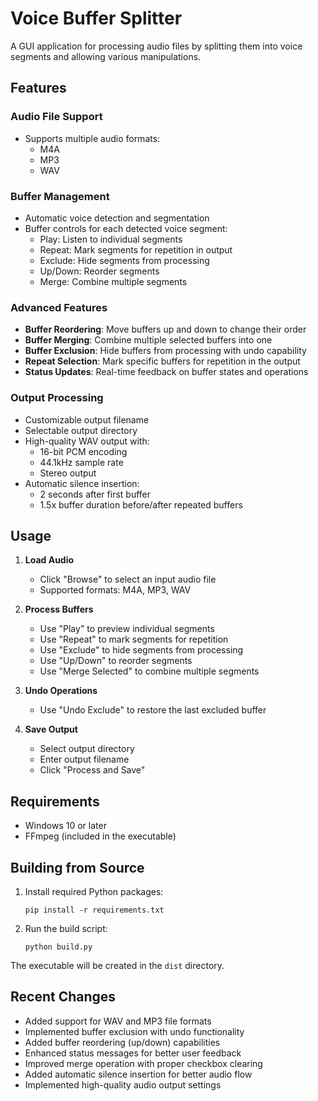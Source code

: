 # Voice Buffer Splitter

A GUI application for processing audio files by splitting them into voice segments and allowing various manipulations.

## Features

### Audio File Support
- Supports multiple audio formats:
  - M4A
  - MP3
  - WAV

### Buffer Management
- Automatic voice detection and segmentation
- Buffer controls for each detected voice segment:
  - Play: Listen to individual segments
  - Repeat: Mark segments for repetition in output
  - Exclude: Hide segments from processing
  - Up/Down: Reorder segments
  - Merge: Combine multiple segments

### Advanced Features
- **Buffer Reordering**: Move buffers up and down to change their order
- **Buffer Merging**: Combine multiple selected buffers into one
- **Buffer Exclusion**: Hide buffers from processing with undo capability
- **Repeat Selection**: Mark specific buffers for repetition in the output
- **Status Updates**: Real-time feedback on buffer states and operations

### Output Processing
- Customizable output filename
- Selectable output directory
- High-quality WAV output with:
  - 16-bit PCM encoding
  - 44.1kHz sample rate
  - Stereo output
- Automatic silence insertion:
  - 2 seconds after first buffer
  - 1.5x buffer duration before/after repeated buffers

## Usage

1. **Load Audio**
   - Click "Browse" to select an input audio file
   - Supported formats: M4A, MP3, WAV

2. **Process Buffers**
   - Use "Play" to preview individual segments
   - Use "Repeat" to mark segments for repetition
   - Use "Exclude" to hide segments from processing
   - Use "Up/Down" to reorder segments
   - Use "Merge Selected" to combine multiple segments

3. **Undo Operations**
   - Use "Undo Exclude" to restore the last excluded buffer

4. **Save Output**
   - Select output directory
   - Enter output filename
   - Click "Process and Save"

## Requirements

- Windows 10 or later
- FFmpeg (included in the executable)

## Building from Source

1. Install required Python packages:
   ```
   pip install -r requirements.txt
   ```

2. Run the build script:
   ```
   python build.py
   ```

The executable will be created in the `dist` directory.

## Recent Changes

- Added support for WAV and MP3 file formats
- Implemented buffer exclusion with undo functionality
- Added buffer reordering (up/down) capabilities
- Enhanced status messages for better user feedback
- Improved merge operation with proper checkbox clearing
- Added automatic silence insertion for better audio flow
- Implemented high-quality audio output settings 